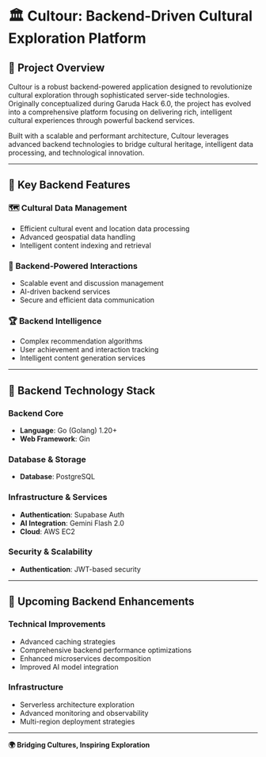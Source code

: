 # 🏛️ Cultour: Backend-Driven Cultural Exploration Platform

## 🌟 Project Overview

Cultour is a robust backend-powered application designed to revolutionize cultural exploration through sophisticated server-side technologies. Originally conceptualized during Garuda Hack 6.0, the project has evolved into a comprehensive platform focusing on delivering rich, intelligent cultural experiences through powerful backend services.

Built with a scalable and performant architecture, Cultour leverages advanced backend technologies to bridge cultural heritage, intelligent data processing, and technological innovation.

---

## 🚀 Key Backend Features

### 🗺️ Cultural Data Management
- Efficient cultural event and location data processing
- Advanced geospatial data handling
- Intelligent content indexing and retrieval

### 💬 Backend-Powered Interactions
- Scalable event and discussion management
- AI-driven backend services
- Secure and efficient data communication

### 🏆 Backend Intelligence
- Complex recommendation algorithms
- User achievement and interaction tracking
- Intelligent content generation services

---

## 🔧 Backend Technology Stack

### Backend Core
- **Language**: Go (Golang) 1.20+
- **Web Framework**: Gin

### Database & Storage
- **Database**: PostgreSQL

### Infrastructure & Services
- **Authentication**: Supabase Auth
- **AI Integration**: Gemini Flash 2.0
- **Cloud**: AWS EC2

### Security & Scalability
- **Authentication**: JWT-based security

---

## 🚧 Upcoming Backend Enhancements

### Technical Improvements
- Advanced caching strategies
- Comprehensive backend performance optimizations
- Enhanced microservices decomposition
- Improved AI model integration

### Infrastructure
- Serverless architecture exploration
- Advanced monitoring and observability
- Multi-region deployment strategies

---

**🌍 Bridging Cultures, Inspiring Exploration**